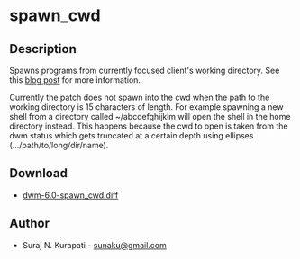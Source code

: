 spawn\_cwd
==========

Description
-----------
Spawns programs from currently focused client's working directory. See this
[blog post](https://sunaku.github.io/dwm-spawn-cwd-patch.html) for more information.

Currently the patch does not spawn into the cwd when the path
to the working directory is 15 characters of length. For example
spawning a new shell from a directory called ~/abcdefghijklm will
open the shell in the home directory instead. This happens because
the cwd to open is taken from the dwm status which gets truncated at a
certain depth using ellipses (.../path/to/long/dir/name).

Download
--------
* [dwm-6.0-spawn\_cwd.diff](dwm-6.0-spawn_cwd.diff)

Author
------
* Suraj N. Kurapati - <sunaku@gmail.com>
